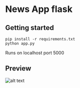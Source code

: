 # News App flask

## Getting started

```shell
pip install -r requirements.txt
python app.py
```
Runs on localhost port 5000

## Preview
![alt text](https://github.com/omrawal/Hacktoberfest-Projects/blob/FlaskNewsAppBranch/NewsApp_Flask/assets/snap.png?raw=true)
